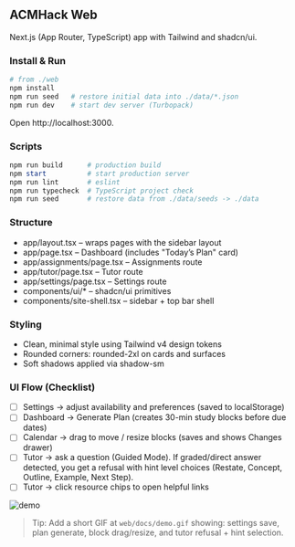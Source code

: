 ## ACMHack Web

Next.js (App Router, TypeScript) app with Tailwind and shadcn/ui.

### Install & Run

```powershell
# from ./web
npm install
npm run seed   # restore initial data into ./data/*.json
npm run dev    # start dev server (Turbopack)
```

Open http://localhost:3000.

### Scripts

```powershell
npm run build      # production build
npm start          # start production server
npm run lint       # eslint
npm run typecheck  # TypeScript project check
npm run seed       # restore data from ./data/seeds -> ./data
```

### Structure

- app/layout.tsx – wraps pages with the sidebar layout
- app/page.tsx – Dashboard (includes "Today’s Plan" card)
- app/assignments/page.tsx – Assignments route
- app/tutor/page.tsx – Tutor route
- app/settings/page.tsx – Settings route
- components/ui/* – shadcn/ui primitives
- components/site-shell.tsx – sidebar + top bar shell

### Styling

- Clean, minimal style using Tailwind v4 design tokens
- Rounded corners: rounded-2xl on cards and surfaces
- Soft shadows applied via shadow-sm

### UI Flow (Checklist)

- [ ] Settings → adjust availability and preferences (saved to localStorage)
- [ ] Dashboard → Generate Plan (creates 30-min study blocks before due dates)
- [ ] Calendar → drag to move / resize blocks (saves and shows Changes drawer)
- [ ] Tutor → ask a question (Guided Mode). If graded/direct answer detected, you get a refusal with hint level choices (Restate, Concept, Outline, Example, Next Step).
- [ ] Tutor → click resource chips to open helpful links

![demo](./docs/demo.gif)

> Tip: Add a short GIF at `web/docs/demo.gif` showing: settings save, plan generate, block drag/resize, and tutor refusal + hint selection.

